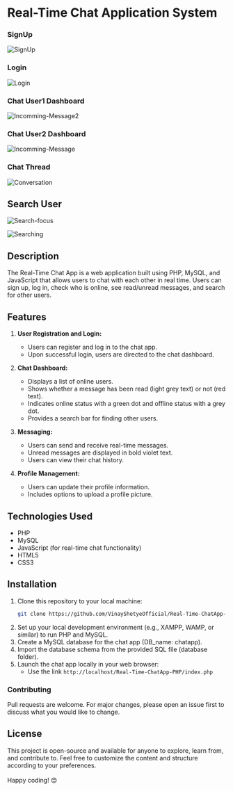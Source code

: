 # Real-Time Chat Application System

### SignUp
![SignUp](https://github.com/VinayShetyeOfficial/Real-Time-ChatApp-PHP/assets/100470361/e19a8e44-4b23-4d3b-9c99-4cb527085435)

### Login
![Login](https://github.com/VinayShetyeOfficial/Real-Time-ChatApp-PHP/assets/100470361/0c9bbf9f-76d1-4b0c-874c-6aa6ab6a5962)

### Chat User1 Dashboard
![Incomming-Message2](https://github.com/VinayShetyeOfficial/Real-Time-ChatApp-PHP/assets/100470361/49079817-b166-496e-851f-23d388d865c5)

### Chat User2 Dashboard
![Incomming-Message](https://github.com/VinayShetyeOfficial/Real-Time-ChatApp-PHP/assets/100470361/ce65745f-3cad-4aab-925c-74a7556135f5)

### Chat Thread
![Conversation](https://github.com/VinayShetyeOfficial/Real-Time-ChatApp-PHP/assets/100470361/521dd2ae-7922-419f-8a20-a1e5a605f2a1)

## Search User
![Search-focus](https://github.com/VinayShetyeOfficial/Real-Time-ChatApp-PHP/assets/100470361/39903374-c2b4-4c2e-a401-9cf2e60eb4fa)

![Searching](https://github.com/VinayShetyeOfficial/Real-Time-ChatApp-PHP/assets/100470361/831f85d8-2e6b-4996-8115-776353e185b5)

## Description

The Real-Time Chat App is a web application built using PHP, MySQL, and JavaScript that allows users to chat with each other in real time. Users can sign up, log in, check who is online, see read/unread messages, and search for other users.

## Features

1. **User Registration and Login:**
   - Users can register and log in to the chat app.
   - Upon successful login, users are directed to the chat dashboard.

2. **Chat Dashboard:**
   - Displays a list of online users.
   - Shows whether a message has been read (light grey text) or not (red text).
   - Indicates online status with a green dot and offline status with a grey dot.
   - Provides a search bar for finding other users.

3. **Messaging:**
   - Users can send and receive real-time messages.
   - Unread messages are displayed in bold violet text.
   - Users can view their chat history.

4. **Profile Management:**
   - Users can update their profile information.
   - Includes options to upload a profile picture.

## Technologies Used

- PHP
- MySQL
- JavaScript (for real-time chat functionality)
- HTML5
- CSS3

## Installation

1. Clone this repository to your local machine:
   ```bash
   git clone https://github.com/VinayShetyeOfficial/Real-Time-ChatApp-PHP.git

2. Set up your local development environment (e.g., XAMPP, WAMP, or similar) to run PHP and MySQL.
3. Create a MySQL database for the chat app (DB_name: chatapp).
4. Import the database schema from the provided SQL file (database folder).
5. Launch the chat app locally in your web browser:
   - Use the link `http://localhost/Real-Time-ChatApp-PHP/index.php`

### Contributing
Pull requests are welcome. For major changes, please open an issue first to discuss what you would like to change.

## License
This project is open-source and available for anyone to explore, learn from, and contribute to.
Feel free to customize the content and structure according to your preferences. <br><br> Happy coding! 😊
